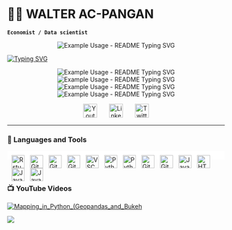 
# 🏄‍♂️ WALTER AC-PANGAN

**`Economist / Data scientist `**


<!-- markdownlint-disable MD033 MD041 -->

<p align="center">
  <img src="https://readme-typing-svg.demolab.com/?lines=WELCOME+TO+THIS+CORNER!;GLAD+YOU+ARE+HERE!&font=Playfair+Display&center=true&width=580&height=50&duration=4000&pause=6000&color=FFFFFF" alt="Example Usage - README Typing SVG">
</p>

<a href="https://git.io/typing-svg"><img src="https://readme-typing-svg.demolab.com?font=Playfair+Display&duration=4000&pause=200&color=FFFFFF&multiline=true&repeat=false&random=false&width=1035&height=150&lines=%F0%9F%91%8B+Hi%2C+I%E2%80%99m+Walter%2C+an+Agricultural+Economist+at+Kansas+State+University.;%F0%9F%8C%B1+I%E2%80%99m+currently+working+on+research+projects+about;+i)+Forecasting%2C+ii)+International+Trade%2C+iii)+Agribusiness+iv)+Machine+Learning%2C.;I%E2%80%99m+looking+to+collaborate+on+research+and+industry+projects.;All+coding+projects+are+built+from+the+ground+up%2C+from+planning+and+designing+all+the+way+to+solving+real-life+problems+with+code.+;I+post+lectures+and+short-workshops+to+learn+how+to+code+in+R+and+Python." alt="Typing SVG" /></a>

<!-- markdownlint-enable MD033 -->
<p align="center">

  <img src="https://readme-typing-svg.demolab.com/?lines=LABOR+OMNIA+VINCIT&font=Fira%20Code&center=true&width=580&height=50&duration=4000&pause=8000&color=177902&repeat=false" alt="Example Usage - README Typing SVG">
  <img src="https://readme-typing-svg.demolab.com/?lines=AD+ASTRA+PER+ASTRA&font=Fira%20Code&center=true&width=580&height=50&duration=4000&pause=8000&color=177902&repeat=false" alt="Example Usage - README Typing SVG">
  <img src="https://readme-typing-svg.demolab.com/?lines=LEARNING+BY+DOING&font=Fira%20Code&center=true&width=580&height=50&duration=4000&pause=8000&color=177902&repeat=false" alt="Example Usage - README Typing SVG">


<img src="https://readme-typing-svg.demolab.com/?lines=www.walteracpangan.com&font=Fira%20Code&center=true&width=580&height=50&duration=4000&pause=8000&color=FFFFFF&repeat=false" alt="Example Usage - README Typing SVG">
</p>

<!-- Social icons section -->
<p align="center">
  <a href="https://www.youtube.com/channel/UCO1MCbxDRv6ARjMQiBc5Ekw"><img width="32px" alt="Youtube" title="Youtube" src="https://i.imgur.com/qiXu7b2.png"/></a>
  &#8287;&#8287;&#8287;&#8287;&#8287;
  <a href="https://www.linkedin.com/in/walter-ac-pangan-784a29138"><img width="32px" alt="LinkedIn" title="LinkedIn" src="https://i.imgur.com/yRpa1dQ.png"/></a>
  &#8287;&#8287;&#8287;&#8287;&#8287;
  <a href="https://twitter.com/walteracp"><img width="32px" alt="Twitter" title="Twitter" src="https://i.imgur.com/AixJgnm.png"/></a>
  
<!--   &#8287;&#8287;&#8287;&#8287;&#8287;
  <a href="http://eyl327.mywebcommunity.org/promos/"><img width="32px" alt="Free Stuff" title="Free gifts for you" src="https://i.imgur.com/0uVwkoZ.png"/></a> -->


---

### 🧰 Languages and Tools

<div style="background-color: white; padding: 10px;">
<img align="left" alt="Rstudio" width="30px" style="padding-right:10px;" src="https://cdn.jsdelivr.net/gh/devicons/devicon@latest/icons/rstudio/rstudio-original.svg" />
<img align="left" alt="GitHub" width="30px" style="padding-right:10px;" src="https://cdn.jsdelivr.net/gh/devicons/devicon@latest/icons/r/r-plain.svg" />
<img align="left" alt="GitHub" width="30px" style="padding-right:10px;" src="https://cdn.jsdelivr.net/gh/devicons/devicon/icons/github/github-original.svg" />

<img align="left" alt="GitHub" width="30px" style="padding-right:10px;" src="https://cdn.jsdelivr.net/gh/devicons/devicon@latest/icons/tex/tex-original.svg" />
<img align="left" alt="VSC" width="30px" style="padding-right:10px;" src="https://cdn.jsdelivr.net/gh/devicons/devicon@latest/icons/vscode/vscode-original.svg"/>
<img align="left" alt="Python" width="30px" style="padding-right:10px;" src="https://cdn.jsdelivr.net/gh/devicons/devicon/icons/python/python-plain.svg" />
<img align="left" alt="Python" width="30px" style="padding-right:10px;" src="https://cdn.jsdelivr.net/gh/devicons/devicon@latest/icons/jupyter/jupyter-original-wordmark.svg" />
<img align="left" alt="GitHub" width="30px" style="padding-right:10px;" src="https://cdn.jsdelivr.net/gh/devicons/devicon@latest/icons/anaconda/anaconda-original.svg"  />
<img align="left" alt="GitHub" width="30px" style="padding-right:10px;" src="https://cdn.jsdelivr.net/gh/devicons/devicon@latest/icons/stata/stata-original-wordmark.svg"  />
<img align="left" alt="Java" width="30px" style="padding-right:10px;" src="https://cdn.jsdelivr.net/gh/devicons/devicon/icons/java/java-original.svg"/>
<img align="left" alt="HTML" width="30px" style="padding-right:10px;" src="https://cdn.jsdelivr.net/gh/devicons/devicon/icons/html5/html5-plain.svg" />
<img align="left" alt="JavaScript" width="30px" style="padding-right:10px;" src="https://cdn.jsdelivr.net/gh/devicons/devicon/icons/javascript/javascript-plain.svg" />
<img align="left" alt="JavaScript" width="30px" style="padding-right:10px;" src="https://cdn.jsdelivr.net/gh/devicons/devicon@latest/icons/php/php-plain.svg" />
</div>
          

<br />

#

### 📺  YouTube Videos

<!-- BEGIN YOUTUBE-CARDS -->
[![Mapping_in_Python_(Geopandas_and_Bukeh](https://ytcards.demolab.com/?id=ALPWOiUKIjY&title=How+Data+Structures+%26+Algorithms+are+Actually+Used&lang=en&timestamp=1710513900&background_color=%230d1117&title_color=%23ffffff&stats_color=%23dedede&max_title_lines=1&width=250&border_radius=5&duration=699 "How Data Structures & Algorithms are Actually Used")](https://www.youtube.com/watch?v=TVzeUpYpytU)


<!-- END YOUTUBE-CARDS -->

[<img src="https://custom-icon-badges.demolab.com/badge/-Subscribe%20For%20More-red?style=for-the-badge&logo=video&logoColor=white"/>](https://www.youtube.com/channel/UCO1MCbxDRv6ARjMQiBc5Ekw)

#



<!-- ![GitHub Streak](https://streak-stats.demolab.com?user=ForrestKnight&theme=gruvbox&border_radius=4.5) -->

#






